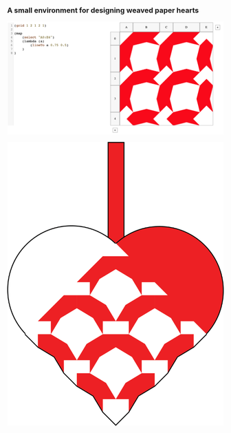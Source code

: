 ### A small environment for designing weaved paper hearts

![a screenshot of the tool](environment.png)

![a rendering of a finished design](heart_design_example.png)